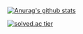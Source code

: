 [![Anurag's github stats](https://github-readme-stats.vercel.app/api?username=Moonjunyoung)](https://github.com/anuraghazra/github-readme-stats)



[![solved.ac tier](http://mazassumnida.wtf/api/generate_badge?boj=jessenorris94)](https://solved.ac/jessenorris94)
